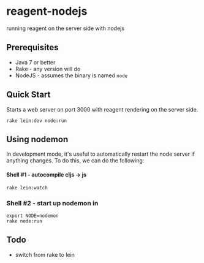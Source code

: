 # reagent-nodejs
running reagent on the server side with nodejs

## Prerequisites

* Java 7 or better
* Rake - any version will do
* NodeJS - assumes the binary is named ```node```

## Quick Start

Starts a web server on port 3000 with reagent rendering on the server side.

```
rake lein:dev node:run
```

## Using nodemon

In development mode, it's useful to automatically restart the node server if anything changes.  To do this, we can do the following:

#### Shell #1 - autocompile cljs -> js

```
rake lein:watch
```

### Shell #2 - start up nodemon in 

```
export NODE=nodemon
rake node:run
```

## Todo

* switch from rake to lein


